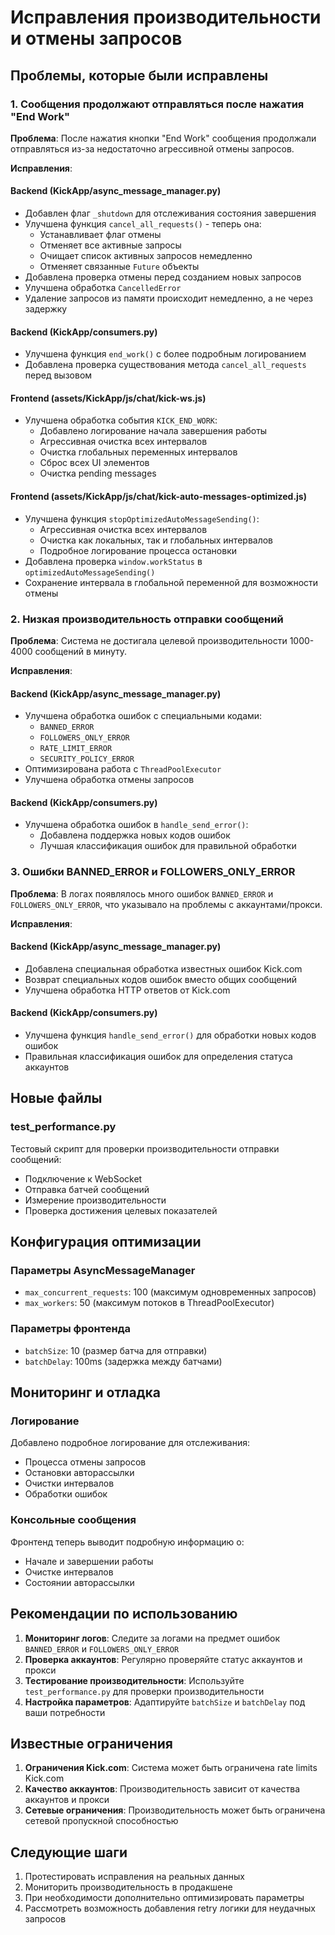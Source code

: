 # Исправления производительности и отмены запросов

## Проблемы, которые были исправлены

### 1. Сообщения продолжают отправляться после нажатия "End Work"

**Проблема**: После нажатия кнопки "End Work" сообщения продолжали отправляться из-за недостаточно агрессивной отмены запросов.

**Исправления**:

#### Backend (KickApp/async_message_manager.py)
- Добавлен флаг `_shutdown` для отслеживания состояния завершения
- Улучшена функция `cancel_all_requests()` - теперь она:
  - Устанавливает флаг отмены
  - Отменяет все активные запросы
  - Очищает список активных запросов немедленно
  - Отменяет связанные `Future` объекты
- Добавлена проверка отмены перед созданием новых запросов
- Улучшена обработка `CancelledError`
- Удаление запросов из памяти происходит немедленно, а не через задержку

#### Backend (KickApp/consumers.py)
- Улучшена функция `end_work()` с более подробным логированием
- Добавлена проверка существования метода `cancel_all_requests` перед вызовом

#### Frontend (assets/KickApp/js/chat/kick-ws.js)
- Улучшена обработка события `KICK_END_WORK`:
  - Добавлено логирование начала завершения работы
  - Агрессивная очистка всех интервалов
  - Очистка глобальных переменных интервалов
  - Сброс всех UI элементов
  - Очистка pending messages

#### Frontend (assets/KickApp/js/chat/kick-auto-messages-optimized.js)
- Улучшена функция `stopOptimizedAutoMessageSending()`:
  - Агрессивная очистка всех интервалов
  - Очистка как локальных, так и глобальных интервалов
  - Подробное логирование процесса остановки
- Добавлена проверка `window.workStatus` в `optimizedAutoMessageSending()`
- Сохранение интервала в глобальной переменной для возможности отмены

### 2. Низкая производительность отправки сообщений

**Проблема**: Система не достигала целевой производительности 1000-4000 сообщений в минуту.

**Исправления**:

#### Backend (KickApp/async_message_manager.py)
- Улучшена обработка ошибок с специальными кодами:
  - `BANNED_ERROR`
  - `FOLLOWERS_ONLY_ERROR`
  - `RATE_LIMIT_ERROR`
  - `SECURITY_POLICY_ERROR`
- Оптимизирована работа с `ThreadPoolExecutor`
- Улучшена обработка отмены запросов

#### Backend (KickApp/consumers.py)
- Улучшена обработка ошибок в `handle_send_error()`:
  - Добавлена поддержка новых кодов ошибок
  - Лучшая классификация ошибок для правильной обработки

### 3. Ошибки BANNED_ERROR и FOLLOWERS_ONLY_ERROR

**Проблема**: В логах появлялось много ошибок `BANNED_ERROR` и `FOLLOWERS_ONLY_ERROR`, что указывало на проблемы с аккаунтами/прокси.

**Исправления**:

#### Backend (KickApp/async_message_manager.py)
- Добавлена специальная обработка известных ошибок Kick.com
- Возврат специальных кодов ошибок вместо общих сообщений
- Улучшена обработка HTTP ответов от Kick.com

#### Backend (KickApp/consumers.py)
- Улучшена функция `handle_send_error()` для обработки новых кодов ошибок
- Правильная классификация ошибок для определения статуса аккаунтов

## Новые файлы

### test_performance.py
Тестовый скрипт для проверки производительности отправки сообщений:
- Подключение к WebSocket
- Отправка батчей сообщений
- Измерение производительности
- Проверка достижения целевых показателей

## Конфигурация оптимизации

### Параметры AsyncMessageManager
- `max_concurrent_requests`: 100 (максимум одновременных запросов)
- `max_workers`: 50 (максимум потоков в ThreadPoolExecutor)

### Параметры фронтенда
- `batchSize`: 10 (размер батча для отправки)
- `batchDelay`: 100ms (задержка между батчами)

## Мониторинг и отладка

### Логирование
Добавлено подробное логирование для отслеживания:
- Процесса отмены запросов
- Остановки авторассылки
- Очистки интервалов
- Обработки ошибок

### Консольные сообщения
Фронтенд теперь выводит подробную информацию о:
- Начале и завершении работы
- Очистке интервалов
- Состоянии авторассылки

## Рекомендации по использованию

1. **Мониторинг логов**: Следите за логами на предмет ошибок `BANNED_ERROR` и `FOLLOWERS_ONLY_ERROR`
2. **Проверка аккаунтов**: Регулярно проверяйте статус аккаунтов и прокси
3. **Тестирование производительности**: Используйте `test_performance.py` для проверки производительности
4. **Настройка параметров**: Адаптируйте `batchSize` и `batchDelay` под ваши потребности

## Известные ограничения

1. **Ограничения Kick.com**: Система может быть ограничена rate limits Kick.com
2. **Качество аккаунтов**: Производительность зависит от качества аккаунтов и прокси
3. **Сетевые ограничения**: Производительность может быть ограничена сетевой пропускной способностью

## Следующие шаги

1. Протестировать исправления на реальных данных
2. Мониторить производительность в продакшене
3. При необходимости дополнительно оптимизировать параметры
4. Рассмотреть возможность добавления retry логики для неудачных запросов 